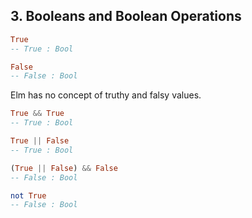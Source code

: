 ## 3. Booleans and Boolean Operations

```elm
True
-- True : Bool

False
-- False : Bool
```

Elm has no concept of truthy and falsy values.

```elm
True && True
-- True : Bool

True || False
-- True : Bool

(True || False) && False
-- False : Bool

not True
-- False : Bool
```
